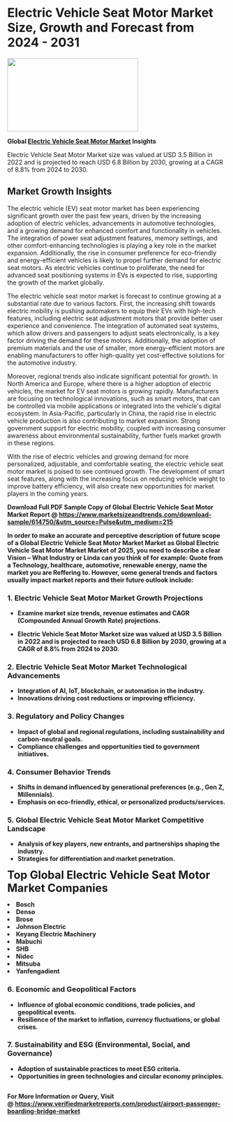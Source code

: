 <H1>Electric Vehicle Seat Motor Market Size, Growth and Forecast from 2024 - 2031</H1><img class="aligncenter size-medium wp-image-584254" src="https://thirdeyenews.in/wp-content/uploads/2024/09/Global-Market-Research-300x168.jpeg" alt="" width="300" height="168" /><p><strong>Global&nbsp;<a href="https://www.marketsizeandtrends.com/download-sample/614750/&amp;utm_source=Pulse&amp;utm_medium=215">Electric Vehicle Seat Motor Market</a> Insights</strong></p><p>Electric Vehicle Seat Motor Market size was valued at USD 3.5 Billion in 2022 and is projected to reach USD 6.8 Billion by 2030, growing at a CAGR of 8.8% from 2024 to 2030.</p><p><h2>Market Growth Insights</h2> <p>The electric vehicle (EV) seat motor market has been experiencing significant growth over the past few years, driven by the increasing adoption of electric vehicles, advancements in automotive technologies, and a growing demand for enhanced comfort and functionality in vehicles. The integration of power seat adjustment features, memory settings, and other comfort-enhancing technologies is playing a key role in the market expansion. Additionally, the rise in consumer preference for eco-friendly and energy-efficient vehicles is likely to propel further demand for electric seat motors. As electric vehicles continue to proliferate, the need for advanced seat positioning systems in EVs is expected to rise, supporting the growth of the market globally.</p> <p><strong></strong></p> <p>The electric vehicle seat motor market is forecast to continue growing at a substantial rate due to various factors. First, the increasing shift towards electric mobility is pushing automakers to equip their EVs with high-tech features, including electric seat adjustment motors that provide better user experience and convenience. The integration of automated seat systems, which allow drivers and passengers to adjust seats electronically, is a key factor driving the demand for these motors. Additionally, the adoption of premium materials and the use of smaller, more energy-efficient motors are enabling manufacturers to offer high-quality yet cost-effective solutions for the automotive industry.</p> <p>Moreover, regional trends also indicate significant potential for growth. In North America and Europe, where there is a higher adoption of electric vehicles, the market for EV seat motors is growing rapidly. Manufacturers are focusing on technological innovations, such as smart motors, that can be controlled via mobile applications or integrated into the vehicle's digital ecosystem. In Asia-Pacific, particularly in China, the rapid rise in electric vehicle production is also contributing to market expansion. Strong government support for electric mobility, coupled with increasing consumer awareness about environmental sustainability, further fuels market growth in these regions.</p> <p>With the rise of electric vehicles and growing demand for more personalized, adjustable, and comfortable seating, the electric vehicle seat motor market is poised to see continued growth. The development of smart seat features, along with the increasing focus on reducing vehicle weight to improve battery efficiency, will also create new opportunities for market players in the coming years.</p> <p><strong></p><p><span class=""><strong>Download Full PDF Sample Copy of Global Electric Vehicle Seat Motor Market Report</strong> @ <a href="https://www.marketsizeandtrends.com/download-sample/614750/&amp;utm_source=Pulse&amp;utm_medium=215" target="_blank">https://www.marketsizeandtrends.com/download-sample/614750/&amp;utm_source=Pulse&amp;utm_medium=215</a></span></p><p>In order to make an accurate and perceptive description of future scope of a Global&nbsp;Electric Vehicle Seat Motor Market Market as Global&nbsp;Electric Vehicle Seat Motor Market Market of 2025, you need to describe a clear Vision &ndash; What Industry or Linda can you think of for example: Quote from a Technology, healthcare, automotive, renewable energy, name the market you are Reffering to. However, some general trends and factors usually impact market reports and their future outlook include:</p><h3>1.&nbsp;<strong>Electric Vehicle Seat Motor Market Growth Projections</strong></h3><ul><li>Examine market size trends, revenue estimates and CAGR (Compounded Annual Growth Rate) projections.</li><li><p>Electric Vehicle Seat Motor Market size was valued at USD 3.5 Billion in 2022 and is projected to reach USD 6.8 Billion by 2030, growing at a CAGR of 8.8% from 2024 to 2030.</p></li></ul><h3>2.&nbsp;<strong>Electric Vehicle Seat Motor Market Technological Advancements</strong></h3><ul><li>Integration of AI, IoT, blockchain, or automation in the industry.</li><li>Innovations driving cost reductions or improving efficiency.</li></ul><h3>3.&nbsp;<strong>Regulatory and Policy Changes</strong></h3><ul><li>Impact of global and regional regulations, including sustainability and carbon-neutral goals.</li><li>Compliance challenges and opportunities tied to government initiatives.</li></ul><h3>4.&nbsp;<strong>Consumer Behavior Trends</strong></h3><ul><li>Shifts in demand influenced by generational preferences (e.g., Gen Z, Millennials).</li><li>Emphasis on eco-friendly, ethical, or personalized products/services.</li></ul><h3>5.&nbsp;<strong>Global Electric Vehicle Seat Motor Market Competitive Landscape</strong></h3><ul><li>Analysis of key players, new entrants, and partnerships shaping the industry.</li><li>Strategies for differentiation and market penetration.</li></ul><p data-pm-slice="1 1 []"><span style="color: inherit; font-family: inherit; font-size: 25px;">Top Global Electric Vehicle Seat Motor Market Companies</span></p><div class="" data-test-id=""><p><li>Bosch</li><li> Denso</li><li> Brose</li><li> Johnson Electric</li><li> Keyang Electric Machinery</li><li> Mabuchi</li><li> SHB</li><li> Nidec</li><li> Mitsuba</li><li> Yanfengadient</li></p></div><h3>6.&nbsp;<strong>Economic and Geopolitical Factors</strong></h3><ul><li>Influence of global economic conditions, trade policies, and geopolitical events.</li><li>Resilience of the market to inflation, currency fluctuations, or global crises.</li></ul><h3>7.&nbsp;<strong>Sustainability and ESG (Environmental, Social, and Governance)</strong></h3><ul><li>Adoption of sustainable practices to meet ESG criteria.</li><li>Opportunities in green technologies and circular economy principles.</li></ul><h2><strong style="font-size: 14px;">For More Information or Query, Visit @&nbsp;</strong><a style="background-color: #ffffff; font-size: 14px;" href="https://www.marketsizeandtrends.com/report/electric-vehicle-seat-motor-market/" target="_blank">https://www.verifiedmarketreports.com/product/airport-passenger-boarding-bridge-market</a></h2>
